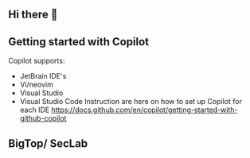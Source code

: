 ## Hi there 👋

## Getting started with Copilot
Copilot supports:
* JetBrain IDE's
* Vi/neovim
* Visual Studio
* Visual Studio Code
Instruction are here on how to set up Copilot for each IDE https://docs.github.com/en/copilot/getting-started-with-github-copilot

## BigTop/ SecLab
